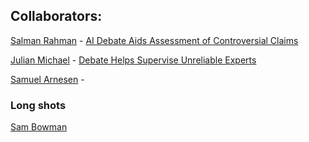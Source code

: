 




## Collaborators:

[Salman Rahman](https://salmanrahman.net/) - [AI Debate Aids Assessment of Controversial Claims](https://arxiv.org/pdf/2506.02175)

[Julian Michael](https://scholar.google.com/citations?user=9DDOHR8AAAAJ&hl=ja&oi=ao) - [Debate Helps Supervise Unreliable Experts](https://arxiv.org/abs/2311.08702)

[Samuel Arnesen](https://arxiv.org/abs/2409.16636) - 


### Long shots
[Sam Bowman](https://sleepinyourhat.github.io/)